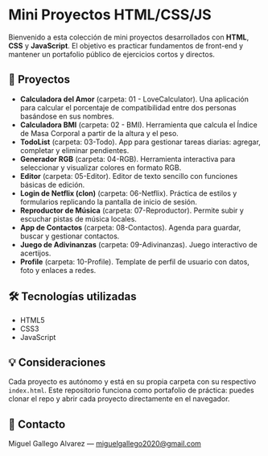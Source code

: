 # Mini Proyectos HTML/CSS/JS

Bienvenido a esta colección de mini proyectos desarrollados con **HTML**, **CSS** y **JavaScript**. El objetivo es practicar fundamentos de front-end y mantener un portafolio público de ejercicios cortos y directos.

## 🌟 Proyectos

- **Calculadora del Amor** (carpeta: 01 - LoveCalculator). Una aplicación para calcular el porcentaje de compatibilidad entre dos personas basándose en sus nombres.
- **Calculadora BMI** (carpeta: 02 - BMI). Herramienta que calcula el Índice de Masa Corporal a partir de la altura y el peso.
- **TodoList** (carpeta: 03-Todo). App para gestionar tareas diarias: agregar, completar y eliminar pendientes.
- **Generador RGB** (carpeta: 04-RGB). Herramienta interactiva para seleccionar y visualizar colores en formato RGB.
- **Editor** (carpeta: 05-Editor). Editor de texto sencillo con funciones básicas de edición.
- **Login de Netflix (clon)** (carpeta: 06-Netflix). Práctica de estilos y formularios replicando la pantalla de inicio de sesión.
- **Reproductor de Música** (carpeta: 07-Reproductor). Permite subir y escuchar pistas de música locales.
- **App de Contactos** (carpeta: 08-Contactos). Agenda para guardar, buscar y gestionar contactos.
- **Juego de Adivinanzas** (carpeta: 09-Adivinanzas). Juego interactivo de acertijos.
- **Profile** (carpeta: 10-Profile). Template de perfil de usuario con datos, foto y enlaces a redes.

## 🛠 Tecnologías utilizadas

- HTML5  
- CSS3  
- JavaScript

## 💡 Consideraciones

Cada proyecto es autónomo y está en su propia carpeta con su respectivo `index.html`. Este repositorio funciona como portafolio de práctica: puedes clonar el repo y abrir cada proyecto directamente en el navegador.

## 📣 Contacto

Miguel Gallego Alvarez — miguelgallego2020@gmail.com

